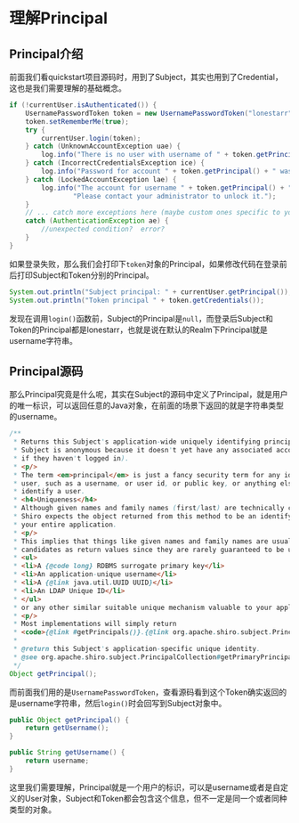 # 理解Principal

## Principal介绍

前面我们看quickstart项目源码时，用到了Subject，其实也用到了Credential，这也是我们需要理解的基础概念。

```java
if (!currentUser.isAuthenticated()) {
    UsernamePasswordToken token = new UsernamePasswordToken("lonestarr", "vespa");
    token.setRememberMe(true);
    try {
        currentUser.login(token);
    } catch (UnknownAccountException uae) {
        log.info("There is no user with username of " + token.getPrincipal());
    } catch (IncorrectCredentialsException ice) {
        log.info("Password for account " + token.getPrincipal() + " was incorrect!");
    } catch (LockedAccountException lae) {
        log.info("The account for username " + token.getPrincipal() + " is locked.  " +
                "Please contact your administrator to unlock it.");
    }
    // ... catch more exceptions here (maybe custom ones specific to your application?
    catch (AuthenticationException ae) {
        //unexpected condition?  error?
    }
}
```

如果登录失败，那么我们会打印下`token`对象的Principal，如果修改代码在登录前后打印Subject和Token分别的Principal。

```java
System.out.println("Subject principal: " + currentUser.getPrincipal());
System.out.println("Token principal " + token.getCredentials());
```

发现在调用`login()`函数前，Subject的Principal是`null`，而登录后Subject和Token的Principal都是lonestarr，也就是说在默认的Realm下Principal就是username字符串。

## Principal源码

那么Principal究竟是什么呢，其实在Subject的源码中定义了Principal，就是用户的唯一标识，可以返回任意的Java对象，在前面的场景下返回的就是字符串类型的username。

```java
/**
 * Returns this Subject's application-wide uniquely identifying principal, or {@code null} if this
 * Subject is anonymous because it doesn't yet have any associated account data (for example,
 * if they haven't logged in).
 * <p/>
 * The term <em>principal</em> is just a fancy security term for any identifying attribute(s) of an application
 * user, such as a username, or user id, or public key, or anything else you might use in your application to
 * identify a user.
 * <h4>Uniqueness</h4>
 * Although given names and family names (first/last) are technically considered principals as well,
 * Shiro expects the object returned from this method to be an identifying attribute unique across
 * your entire application.
 * <p/>
 * This implies that things like given names and family names are usually poor
 * candidates as return values since they are rarely guaranteed to be unique;  Things often used for this value:
 * <ul>
 * <li>A {@code long} RDBMS surrogate primary key</li>
 * <li>An application-unique username</li>
 * <li>A {@link java.util.UUID UUID}</li>
 * <li>An LDAP Unique ID</li>
 * </ul>
 * or any other similar suitable unique mechanism valuable to your application.
 * <p/>
 * Most implementations will simply return
 * <code>{@link #getPrincipals()}.{@link org.apache.shiro.subject.PrincipalCollection#getPrimaryPrincipal() getPrimaryPrincipal()}</code>
 *
 * @return this Subject's application-specific unique identity.
 * @see org.apache.shiro.subject.PrincipalCollection#getPrimaryPrincipal()
 */
Object getPrincipal();
```

而前面我们用的是`UsernamePasswordToken`，查看源码看到这个Token确实返回的是username字符串，然后`login()`时会回写到Subject对象中。

```java
public Object getPrincipal() {
    return getUsername();
}

public String getUsername() {
    return username;
}
```

这里我们需要理解，Principal就是一个用户的标识，可以是username或者是自定义的User对象，Subject和Token都会包含这个信息，但不一定是同一个或者同种类型的对象。
